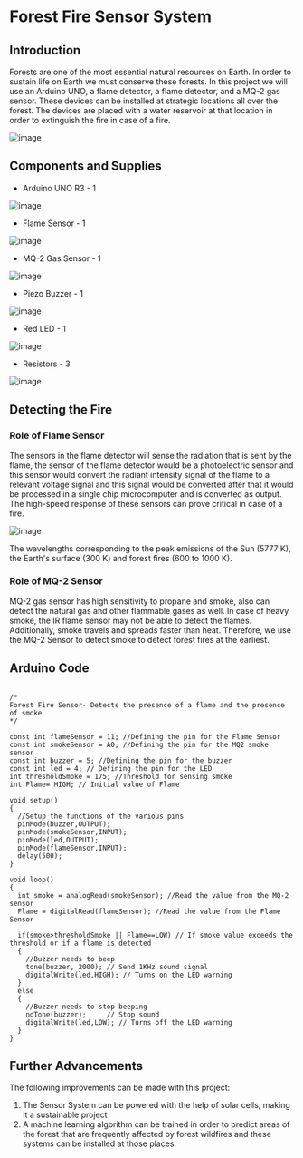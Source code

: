 # Forest Fire Sensor System
## Introduction
Forests are one of the most essential natural resources on Earth. In order to sustain life on Earth we must conserve these forests. In this project we will use an Arduino UNO, a flame detector, a flame detector, and a MQ-2 gas sensor. These devices can be installed at strategic locations all over the forest. The devices are placed with a water reservoir at that location in order to extinguish the fire in case of a fire. 

![image](https://user-images.githubusercontent.com/82715887/121134279-d9af1100-c850-11eb-9e2a-836963d7fbd2.png)

## Components and Supplies
 * Arduino UNO R3 - 1
 
 
 ![image](https://user-images.githubusercontent.com/82715887/121132908-5a6d0d80-c84f-11eb-8ffa-d429d5bbb460.png)
 * Flame Sensor - 1
 
 
 ![image](https://user-images.githubusercontent.com/82715887/121132966-6953c000-c84f-11eb-9452-2029f6443f4f.png)
 * MQ-2 Gas Sensor  - 1
 
 
 ![image](https://user-images.githubusercontent.com/82715887/121133183-aa4bd480-c84f-11eb-8010-c4f84afb7ac5.png)
 * Piezo Buzzer - 1
 
 
 ![image](https://user-images.githubusercontent.com/82715887/121133252-c0599500-c84f-11eb-8f13-596119b76bf0.png)
 * Red LED  - 1
 
 
 ![image](https://user-images.githubusercontent.com/82715887/121133333-d36c6500-c84f-11eb-8c55-fb3c0ce80d12.png)
* Resistors  - 3


![image](https://user-images.githubusercontent.com/82715887/121133525-1595a680-c850-11eb-8a56-025e0daf54fa.png)


## Detecting the Fire

### Role of Flame Sensor
The sensors in the flame detector will sense the radiation that is sent by the flame, the sensor of the flame detector would be a photoelectric sensor and this sensor would convert the radiant intensity signal of the flame to a relevant voltage signal and this signal would be converted after that it would be processed in a single chip microcomputer and is converted as output. The high-speed response of these sensors can prove critical in case of a fire.

![image](https://user-images.githubusercontent.com/82715887/120279378-fb9a1800-c2d3-11eb-8e19-abbed31a709c.png)

The wavelengths corresponding to the peak emissions of the Sun (5777 K), the Earth's surface (300 K) and forest fires (600 to 1000 K).

### Role of MQ-2 Sensor
MQ-2 gas sensor has high sensitivity to propane and smoke, also can detect the natural gas and other flammable gases as well. In case of heavy smoke, the IR flame sensor may not be able to detect the flames. Additionally, smoke travels and spreads faster than heat. Therefore, we use the MQ-2 Sensor to detect smoke to detect forest fires at the earliest.

## Arduino Code

```

/*
Forest Fire Sensor- Detects the presence of a flame and the presence of smoke
*/

const int flameSensor = 11; //Defining the pin for the Flame Sensor
const int smokeSensor = A0; //Defining the pin for the MQ2 smoke sensor
const int buzzer = 5; //Defining the pin for the buzzer
const int led = 4; // Defining the pin for the LED
int thresholdSmoke = 175; //Threshold for sensing smoke
int Flame= HIGH; // Initial value of Flame

void setup()
{
  //Setup the functions of the various pins
  pinMode(buzzer,OUTPUT);
  pinMode(smokeSensor,INPUT);
  pinMode(led,OUTPUT);
  pinMode(flameSensor,INPUT);
  delay(500);  
}

void loop() 
{
  int smoke = analogRead(smokeSensor); //Read the value from the MQ-2 sensor
  Flame = digitalRead(flameSensor); //Read the value from the Flame Sensor

  if(smoke>thresholdSmoke || Flame==LOW) // If smoke value exceeds the threshold or if a flame is detected
  {
    //Buzzer needs to beep
    tone(buzzer, 2000); // Send 1KHz sound signal
    digitalWrite(led,HIGH); // Turns on the LED warning
  }
  else
  {
    //Buzzer needs to stop beeping
    noTone(buzzer);     // Stop sound
    digitalWrite(led,LOW); // Turns off the LED warning
  }
}
```

## Further Advancements
The following improvements can be made with this project:
1. The Sensor System can be powered with the help of solar cells, making it a sustainable project
2. A machine learning algorithm can be trained in order to predict areas of the forest that are frequently affected by forest wildfires and these systems can be installed at those places.

